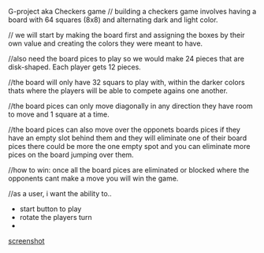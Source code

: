 G-project aka Checkers game
// building a checkers game involves having a board with 64 squares (8x8) and alternating dark and light color.

// we will start by making the board first and assigning the boxes by their own value and creating the colors they were meant to have.

//also need the board pices to play so we would make 24 pieces that are disk-shaped. Each player gets 12 pieces.

//the board will only have 32 squars to play with, within the darker colors thats where the players will be able to compete agains one another.

//the board pices can only move diagonally in any direction they have room to move and 1 square at a time.

//the board pices can also move over the opponets boards pices if they have an empty slot behind them and they will eliminate one of their board pices there could be more the one empty spot and you can eliminate more pices on the board jumping over them. 

//how to win: once all the board pices are eliminated or blocked where the opponents cant make a move you will win the game.


//as a user, i want the ability to..

- start button to play
- rotate the players turn
- 
[screenshot](IMG_8853.jpg)
